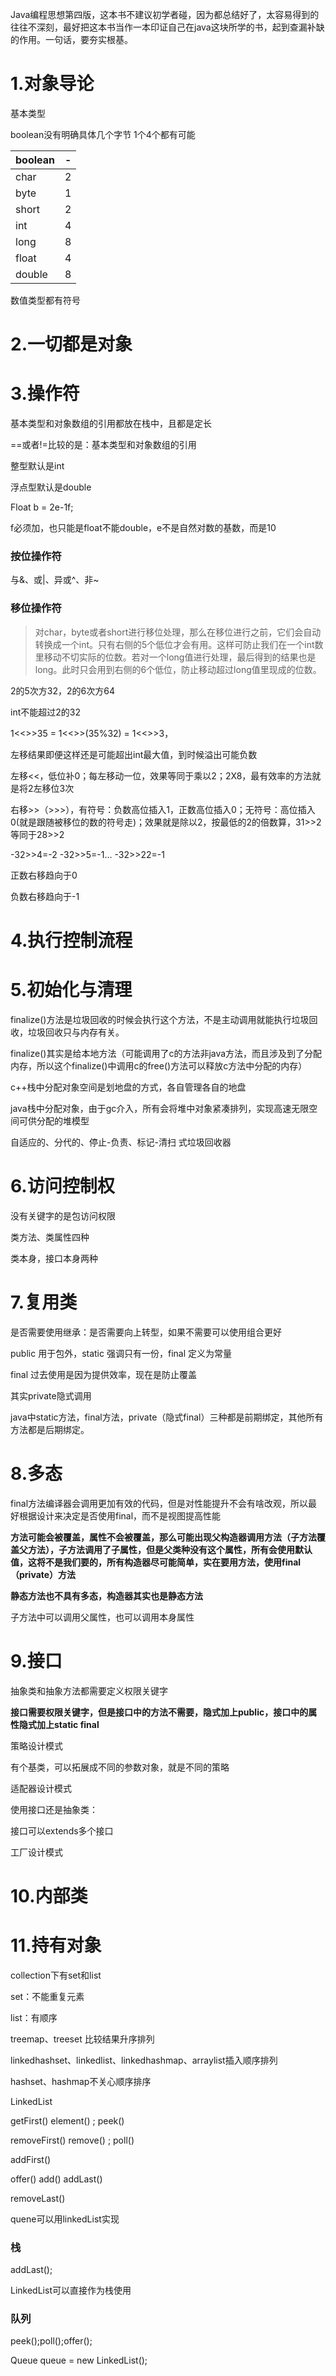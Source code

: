 Java编程思想第四版，这本书不建议初学者碰，因为都总结好了，太容易得到的往往不深刻，最好把这本书当作一本印证自己在java这块所学的书，起到查漏补缺的作用。一句话，要夯实根基。

# 1.对象导论

基本类型

boolean没有明确具体几个字节 1个4个都有可能

| boolean | -    |
| ------- | ---- |
| char    | 2    |
| byte    | 1    |
| short   | 2    |
| int     | 4    |
| long    | 8    |
| float   | 4    |
| double  | 8    |

数值类型都有符号



# 2.一切都是对象



# 3.操作符

基本类型和对象数组的引用都放在栈中，且都是定长

==或者!=比较的是：基本类型和对象数组的引用

整型默认是int

浮点型默认是double

Float b = 2e-1f;

f必须加，也只能是float不能double，e不是自然对数的基数，而是10

### 按位操作符

与&、或|、异或^、非~

### 移位操作符

> 对char，byte或者short进行移位处理，那么在移位进行之前，它们会自动转换成一个int。只有右侧的5个低位才会有用。这样可防止我们在一个int数里移动不切实际的位数。若对一个long值进行处理，最后得到的结果也是long。此时只会用到右侧的6个低位，防止移动超过long值里现成的位数。

2的5次方32，2的6次方64

int不能超过2的32

1<<>>35 = 1<<>>(35%32) = 1<<>>3，

左移结果即便这样还是可能超出int最大值，到时候溢出可能负数

左移<<，低位补0；每左移动一位，效果等同于乘以2；2X8，最有效率的方法就是将2左移位3次

右移>>（>>>），有符号：负数高位插入1，正数高位插入0；无符号：高位插入0(就是跟随被移位的数的符号走)；效果就是除以2，按最低的2的倍数算，31>>2等同于28>>2

-32>>4=-2 -32>>5=-1... -32>>22=-1

正数右移趋向于0

负数右移趋向于-1

# 4.执行控制流程



# 5.初始化与清理

finalize()方法是垃圾回收的时候会执行这个方法，不是主动调用就能执行垃圾回收，垃圾回收只与内存有关。

finalize()其实是给本地方法（可能调用了c的方法非java方法，而且涉及到了分配内存，所以这个finalize()中调用c的free()方法可以释放c方法中分配的内存）

c++栈中分配对象空间是划地盘的方式，各自管理各自的地盘

java栈中分配对象，由于gc介入，所有会将堆中对象紧凑排列，实现高速无限空间可供分配的堆模型

自适应的、分代的、停止-负责、标记-清扫 式垃圾回收器



# 6.访问控制权

没有关键字的是包访问权限

类方法、类属性四种

类本身，接口本身两种

# 7.复用类

是否需要使用继承：是否需要向上转型，如果不需要可以使用组合更好

public 用于包外，static 强调只有一份，final 定义为常量

final 过去使用是因为提供效率，现在是防止覆盖

其实private隐式调用

java中static方法，final方法，private（隐式final）三种都是前期绑定，其他所有方法都是后期绑定。

# 8.多态

final方法编译器会调用更加有效的代码，但是对性能提升不会有啥改观，所以最好根据设计来决定是否使用final，而不是视图提高性能

**方法可能会被覆盖，属性不会被覆盖，那么可能出现父构造器调用方法（子方法覆盖父方法），子方法调用了子属性，但是父类种没有这个属性，所有会使用默认值，这将不是我们要的，所有构造器尽可能简单，实在要用方法，使用final（private）方法**

**静态方法也不具有多态，构造器其实也是静态方法**

子方法中可以调用父属性，也可以调用本身属性

# 9.接口

抽象类和抽象方法都需要定义权限关键字

**接口需要权限关键字，但是接口中的方法不需要，隐式加上public，接口中的属性隐式加上static final**

策略设计模式

有个基类，可以拓展成不同的参数对象，就是不同的策略

适配器设计模式

使用接口还是抽象类：

接口可以extends多个接口

工厂设计模式

# 10.内部类



# 11.持有对象

collection下有set和list

set：不能重复元素

list：有顺序

treemap、treeset 比较结果升序排列

linkedhashset、linkedlist、linkedhashmap、arraylist插入顺序排列

hashset、hashmap不关心顺序排序



LinkedList

getFirst() element() ; peek()

removeFirst() remove() ; poll()

addFirst()

offer() add() addLast() 

removeLast()

quene可以用linkedList实现

### 栈

addLast();

LinkedList可以直接作为栈使用

### 队列

peek();poll();offer();

Queue queue = new LinkedList<Integer>();

